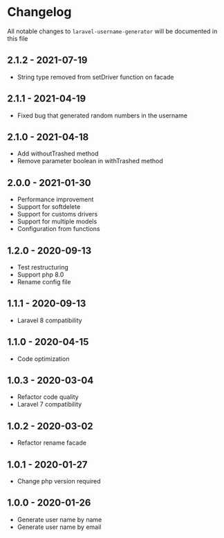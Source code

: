# Changelog

All notable changes to `laravel-username-generator` will be documented in this file

## 2.1.2 - 2021-07-19

- String type removed from setDriver function on facade

## 2.1.1 - 2021-04-19

- Fixed bug that generated random numbers in the username

## 2.1.0 - 2021-04-18

- Add withoutTrashed method
- Remove parameter boolean in withTrashed method

## 2.0.0 - 2021-01-30

- Performance improvement
- Support for softdelete
- Support for customs drivers
- Support for multiple models
- Configuration from functions

## 1.2.0 - 2020-09-13

- Test restructuring
- Support php 8.0
- Rename config file

## 1.1.1 - 2020-09-13

- Laravel 8 compatibility

## 1.1.0 - 2020-04-15

- Code optimization

## 1.0.3 - 2020-03-04

- Refactor code quality
- Laravel 7 compatibility

## 1.0.2 - 2020-03-02

- Refactor rename facade

## 1.0.1 - 2020-01-27

- Change php version required

## 1.0.0 - 2020-01-26

- Generate user name by name
- Generate user name by email
